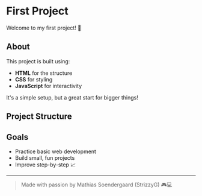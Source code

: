 # First Project

Welcome to my first project! 🚀

## About

This project is built using:
- **HTML** for the structure
- **CSS** for styling
- **JavaScript** for interactivity

It's a simple setup, but a great start for bigger things!

## Project Structure


## Goals

- Practice basic web development
- Build small, fun projects
- Improve step-by-step 📈

---

> Made with passion by Mathias Soendergaard (StrizzyG) 🎮💻


